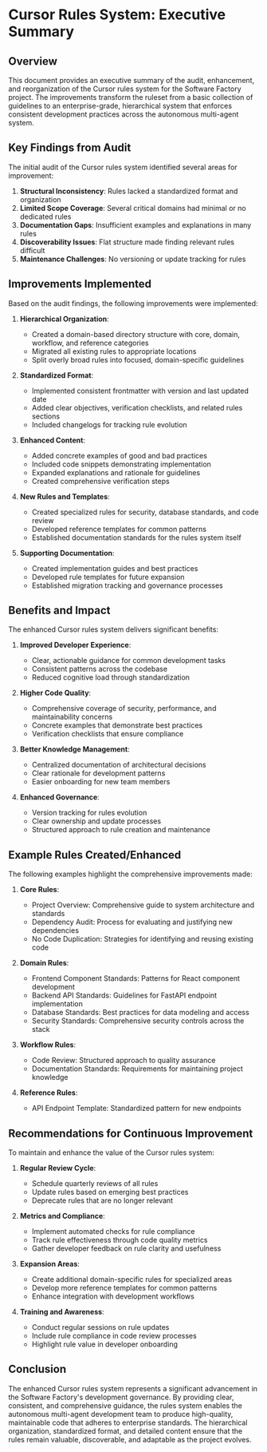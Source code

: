 # Cursor Rules System: Executive Summary

## Overview

This document provides an executive summary of the audit, enhancement, and reorganization of the Cursor rules system for the Software Factory project. The improvements transform the ruleset from a basic collection of guidelines to an enterprise-grade, hierarchical system that enforces consistent development practices across the autonomous multi-agent system.

## Key Findings from Audit

The initial audit of the Cursor rules system identified several areas for improvement:

1. **Structural Inconsistency**: Rules lacked a standardized format and organization
2. **Limited Scope Coverage**: Several critical domains had minimal or no dedicated rules
3. **Documentation Gaps**: Insufficient examples and explanations in many rules
4. **Discoverability Issues**: Flat structure made finding relevant rules difficult
5. **Maintenance Challenges**: No versioning or update tracking for rules

## Improvements Implemented

Based on the audit findings, the following improvements were implemented:

1. **Hierarchical Organization**:

   - Created a domain-based directory structure with core, domain, workflow, and reference categories
   - Migrated all existing rules to appropriate locations
   - Split overly broad rules into focused, domain-specific guidelines

2. **Standardized Format**:

   - Implemented consistent frontmatter with version and last updated date
   - Added clear objectives, verification checklists, and related rules sections
   - Included changelogs for tracking rule evolution

3. **Enhanced Content**:

   - Added concrete examples of good and bad practices
   - Included code snippets demonstrating implementation
   - Expanded explanations and rationale for guidelines
   - Created comprehensive verification steps

4. **New Rules and Templates**:

   - Created specialized rules for security, database standards, and code review
   - Developed reference templates for common patterns
   - Established documentation standards for the rules system itself

5. **Supporting Documentation**:
   - Created implementation guides and best practices
   - Developed rule templates for future expansion
   - Established migration tracking and governance processes

## Benefits and Impact

The enhanced Cursor rules system delivers significant benefits:

1. **Improved Developer Experience**:

   - Clear, actionable guidance for common development tasks
   - Consistent patterns across the codebase
   - Reduced cognitive load through standardization

2. **Higher Code Quality**:

   - Comprehensive coverage of security, performance, and maintainability concerns
   - Concrete examples that demonstrate best practices
   - Verification checklists that ensure compliance

3. **Better Knowledge Management**:

   - Centralized documentation of architectural decisions
   - Clear rationale for development patterns
   - Easier onboarding for new team members

4. **Enhanced Governance**:
   - Version tracking for rules evolution
   - Clear ownership and update processes
   - Structured approach to rule creation and maintenance

## Example Rules Created/Enhanced

The following examples highlight the comprehensive improvements made:

1. **Core Rules**:

   - Project Overview: Comprehensive guide to system architecture and standards
   - Dependency Audit: Process for evaluating and justifying new dependencies
   - No Code Duplication: Strategies for identifying and reusing existing code

2. **Domain Rules**:

   - Frontend Component Standards: Patterns for React component development
   - Backend API Standards: Guidelines for FastAPI endpoint implementation
   - Database Standards: Best practices for data modeling and access
   - Security Standards: Comprehensive security controls across the stack

3. **Workflow Rules**:

   - Code Review: Structured approach to quality assurance
   - Documentation Standards: Requirements for maintaining project knowledge

4. **Reference Rules**:
   - API Endpoint Template: Standardized pattern for new endpoints

## Recommendations for Continuous Improvement

To maintain and enhance the value of the Cursor rules system:

1. **Regular Review Cycle**:

   - Schedule quarterly reviews of all rules
   - Update rules based on emerging best practices
   - Deprecate rules that are no longer relevant

2. **Metrics and Compliance**:

   - Implement automated checks for rule compliance
   - Track rule effectiveness through code quality metrics
   - Gather developer feedback on rule clarity and usefulness

3. **Expansion Areas**:

   - Create additional domain-specific rules for specialized areas
   - Develop more reference templates for common patterns
   - Enhance integration with development workflows

4. **Training and Awareness**:
   - Conduct regular sessions on rule updates
   - Include rule compliance in code review processes
   - Highlight rule value in developer onboarding

## Conclusion

The enhanced Cursor rules system represents a significant advancement in the Software Factory's development governance. By providing clear, consistent, and comprehensive guidance, the rules system enables the autonomous multi-agent development team to produce high-quality, maintainable code that adheres to enterprise standards. The hierarchical organization, standardized format, and detailed content ensure that the rules remain valuable, discoverable, and adaptable as the project evolves.
